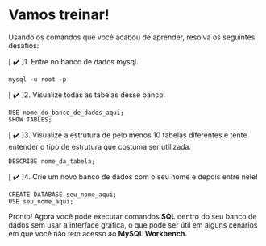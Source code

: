 # Vamos treinar!

Usando os comandos que você acabou de aprender, resolva os seguintes desafios:

[ :heavy_check_mark: ]1. Entre no banco de dados mysql.
```
mysql -u root -p
```

[ :heavy_check_mark: ]2. Visualize todas as tabelas desse banco.
```
USE nome_do_banco_de_dados_aqui;
SHOW TABLES;
```

[ :heavy_check_mark: ]3. Visualize a estrutura de pelo menos 10 tabelas diferentes e tente entender o tipo de estrutura que costuma ser utilizada.
```
DESCRIBE nome_da_tabela;
```

[ :heavy_check_mark: ]4. Crie um novo banco de dados com o seu nome e depois entre nele!
```
CREATE DATABASE seu_nome_aqui;
USE seu_nome_aqui;
```

Pronto! Agora você pode executar comandos **SQL** dentro do seu banco de dados sem usar a interface gráfica, o que pode ser útil em alguns cenários em que você não tem acesso ao **MySQL Workbench.**